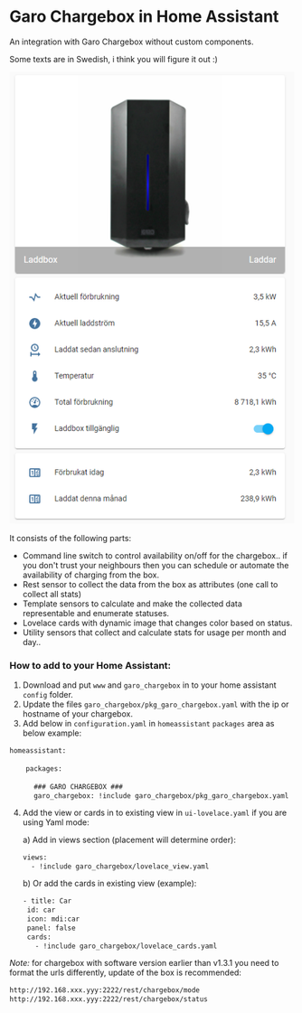 # Garo Chargebox in Home Assistant
An integration with Garo Chargebox without custom components.

Some texts are in Swedish, i think you will figure it out :)

![image|311x500](content/lovelace-screenshot.png)

It consists of the following parts:

* Command line switch to control availability on/off for the chargebox.. if you don't trust your neighbours then you can schedule or automate the availability of charging from the box.
* Rest sensor to collect the data from the box as attributes (one call to collect all stats)
* Template sensors to calculate and make the collected data representable and enumerate statuses.
* Lovelace cards with dynamic image that changes color based on status.
* Utility sensors that collect and calculate stats for usage per month and day..


### How to add to your Home Assistant:

1. Download and put `www` and `garo_chargebox` in to your home assistant `config` folder.
2. Update the files `garo_chargebox/pkg_garo_chargebox.yaml` with the ip or hostname of your chargebox.
3. Add below in `configuration.yaml` in `homeassistant` `packages` area as below example:


```
homeassistant:

    packages:

      ### GARO CHARGEBOX ###
      garo_chargebox: !include garo_chargebox/pkg_garo_chargebox.yaml

```


4. Add the view or cards in to existing view in `ui-lovelace.yaml` if you are using Yaml mode:


    a) Add in views section (placement will determine order):
    ```
    views:
      - !include garo_chargebox/lovelace_view.yaml
    ```
    b) Or add the cards in existing view (example):
    ```
   - title: Car
     id: car
     icon: mdi:car
     panel: false
     cards:
       - !include garo_chargebox/lovelace_cards.yaml
    ```



*Note:* for chargebox with software version earlier than v1.3.1 you need to format the urls differently, update of the box is recommended:
```
http://192.168.xxx.yyy:2222/rest/chargebox/mode
http://192.168.xxx.yyy:2222/rest/chargebox/status
```
